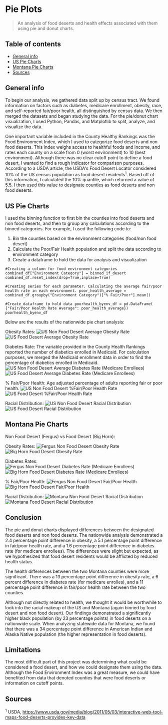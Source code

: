 # Pie Plots
> An analysis of food deserts and health effects associated with them using pie and donut charts.

## Table of contents
* [General info](#general-info)
* [US Pie Charts](#us-pie-charts)
* [Montana Pie Charts](#montana-pie-charts)
* [Sources](#sources)

## General info
To begin our analysis, we gathered data split up by census tract. We found information on factors such as diabetes, medicare enrollment, obesity, race, and self-reported fair/poor health, all distinguished by census data. We then merged the datasets and began studying the data. For the pie/donut chart visualization, I used Python, Pandas, and Matplotlib to split, analyze, and visualize the data.

One important variable included in the County Healthy Rankings was the Food Environment Index, which I used to categorize food deserts and non food deserts. This index weighs access to healthful foods and income, and rates each county on a scale from 0 (worst environment) to 10 (best environment). Although there was no clear cutoff point to define a food desert, I wanted to find a rough indicator for comparison purposes. According to a USDA article, the USDA's Food Desert Locator considered 10% of the US census population as food desert residents<sup>1</sup>. Based off of this information, I calculated the 10% quantile, which returned a value of 5.5. I then used this value to designate counties as food deserts and non food deserts.

## US Pie Charts
I used the binning function to first bin the counties into food deserts and non food deserts, and then to group any calculations according to the binned categories.
For example, I used the following code to:
1) Bin the counties based on the environment categories (food/non food desert)
2) Calculate the Poor/Fair Health population and split the data according to environment category
3) Create a dataframe to hold the data for analysis and visualization

`#Creating a column for food environment categories
combined_df["Environment Category"] = binned_if_desert
combined_df.reset_index(drop=True,inplace=True)`

`#Creating series for each parameter. Calculating the average fair/poor health rate in each environment.
poor_health_average = combined_df.groupby("Environment Category")["% Fair/Poor"].mean()`

`#Create dataframe to hold data
poorhealth_byenv_df = pd.DataFrame(
    {"Fair/Poor Health Rate Average": poor_health_average})
poorhealth_byenv_df`

Below are the results of the nationwide pie chart analysis:

Obesity Rates:
![US Non Food Desert Average Obesity Rate](PiePlots/Average_Obesity_Rate_Non_Food_Desert.png)
![US Food Desert Average Obesity Rate](PiePlots/Average_Obesity_Rate_Food_Desert.png)


Diabetes Rate:
The variable provided in the County Health Rankings reported the number of diabetics enrolled in Medicaid. For calculation purposes, we merged the Medicaid enrollment data in order to find the percentage of diabetics enrolled in Medicaid.
![US Non Food Desert Average Diabetes Rate (Medicare Enrollees)](PiePlots/Percent_of_Medicare_Enrollment_Diabetic_Non_Food_Desert.png)
![US Food Desert Average Diabetes Rate (Medicare Enrollees)](PiePlots/Percent_of_Medicare_Enrollment_Diabetic_Food_Desert.png)

% Fair/Poor Health:
Age adjusted percentage of adults reporting fair or poor health.
![US Non Food Desert %Fair/Poor Health Rate](PiePlots/Fair_Poor_Health_Rate_Non_Food_Desert.png)
![US Food Desert %Fair/Poor Health Rate](PiePlots/Fair_Poor_Health_Rate_Food_Desert.png)

Racial Distribution:
![US Non Food Desert Racial Distribution](PiePlots/Non_Food_Desert_Racial_Distribution.png)
![US Food Desert Racial Distribution](PiePlots/Food_Desert_Racial_Distribution.png)


## Montana Pie Charts
Non Food Desert (Fergus) vs Food Desert (Big Horn):

Obesity Rates:
![Fergus Non Food Desert Obesity Rate](PiePlots/Fergus_Non_Desert_Obesity_Rate.png)
![Big Horn Food Desert Obesity Rate](PiePlots/Big_Horn_Food_Desert_Obesity_Rate.png)

Diabetes Rates:
![Fergus Non Food Desert Diabetes Rate (Medicare Enrollees)](PiePlots/Fergus_MT_Non_Food_Desert_Diabetes_Rate.png)
![Big Horn Food Desert Diabetes Rate (Medicare Enrollees)](PiePlots/Big_Horn_Food_Desert_Diabetes_Rate.png)

% Fair/Poor Health:
![Fergus Non Food Desert Fair/Poor Health](PiePlots/Fergus_Non_Food_Desert_Health_Rate.png)
![Big Horn Food Desert Fair/Poor Health](Big_Horn_Food_Desert_Health_Rate.png)

Racial Distribution:
![Montana Non Food Desert Racial Distribution](PiePlots/Montana_Non_Food_Desert_Racial_Distribution.png)
![Montana Food Desert Racial Distribution](PiePlots/Montana_Food_Desert_Racial_Distribution.png)

## Conclusion

The pie and donut charts displayed differences between the designated food deserts and non food deserts. The nationwide analysis demonstrated a 2.4 percentage point difference in obesity, a 5.1 percentage point difference in fair/poor health rate, and a 1.6 percentage point difference in diabetes rate (for medicare enrollees). The differences were slight but expected, as we hypothesized that food desert residents would be afflicted by reduced health status.

The health differences between the two Montana counties were more significant. There was a 13 percentage point difference in obesity rate, a 6 percent difference in diabetes rate (for medicare enrolles), and a 11 percentage point difference in fair/poor health rate between the two counties.

Although not directly related to health, we thought it would be worthwhile to look into the racial makeup of the US and Montana (again binned by food desert and non food desert). Our findings demonstrated a significantly higher black population (by 23 percentage points) in food deserts on a nationwide scale. When analyzing statewide data for Montana, we found that there was a 34 percentage point difference in American Indian and Alaska Native population (the higher representation in food deserts).

## Limitations

The most difficult part of this project was determining what could be considered a food desert, and how we could designate them using the data. Although the Food Environment Index was a great measure, we could have benefited from data that denoted counties that were food deserts or information on cutoff points.

## Sources
<sup>1</sup> USDA, https://www.usda.gov/media/blog/2011/05/03/interactive-web-tool-maps-food-deserts-provides-key-data
